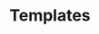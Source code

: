 ---
layout: templates
title: Templates
nav: Templates
permalink: /templates/
templates:
  - name: Adobe Asset Library
    description: Adobe asset library that includes logos, monograms, colors and a bleed guide for using the monogram.
    CTA: View Adobe library
    source: https://assets.adobe.com/public/0b60fc60-a474-4b51-40e8-1d5e1b0af038
  - name: Powerpoint template
    description: Bixal-branded presentation template in Powerpoint. Download a copy to use for your upcoming presentations.
    CTA: Open Powerpoint template
    source: https://bixal365.sharepoint.com/:p:/g/EfPTLplrHSZAp8hMvkvS-y4BqfSoUka2Ro9kNV_vMXn_XA
  - name: Keynote template
    description: Bixal-branded presentation template in Keynote. Download a copy to use for your upcoming presentations.
    CTA: Open Keynote template
    source: https://bixal365.sharepoint.com/Shared%20Documents/2020%20Rebrand%20Templates/Presentation%20Templates/Bixal_Keynote_Template_2021.key
  - name: Social Posts in Figma
    description: Instagram post template, Twitter post template and a universal post template created in Figma along with a bleed guide on how to use the monogram. Duplicate the file to use the templates.
    CTA: Open Social Post Template
    source: https://www.figma.com/file/uSdGkDjy2OVLxlhp1NVzM4/Social-Media-Template?node-id=54%3A190
---